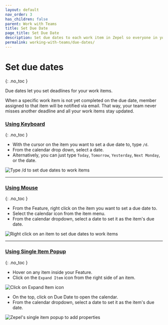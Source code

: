 ```yaml
---
layout: default
nav_order: 3
has_children: false
parent: Work with Teams
title: Set Due Date
page_title: Set Due Date
description: Set due dates to each work item in Zepel so everyone in your team meets the deadline.
permalink: working-with-teams/due-dates/
---
```

# Set due dates
{: .no_toc }

Due dates let you set deadlines for your work items. 

When a specific work item is not yet completed on the due date, member assigned to that item will be notified via email. That way, your team never misses another deadline and all your work items stay updated.

### <u>Using Keyboard</u>
{: .no_toc }
- With the cursor on the item you want to set a due date to, type ```/d```.
- From the calendar drop down, select a date.
- Alternatively, you can just type ```Today```, ```Tomorrow```, ```Yesterday```, ```Next Monday```, or the date.

![Type /d to set due dates to work items](/guide/assets/uploads/zepel-due-date-with-keyboard.gif "Set Due Date using Keyboard")

---

### <u>Using Mouse</u>
{: .no_toc }
- From the Feature, right click on the item you want to set a due date to.
- Select the calendar icon from the item menu.
- From the calendar dropdown, select a date to set it as the item's due date.

![Right click on an item to set due dates to work items](/guide/assets/uploads/zepel-due-date-with-mouse.gif "Set Due Date using Mouse")

---

### <u>Using Single Item Popup</u>
{: .no_toc }
- Hover on any item inside your Feature. 
- Click on the ```Expand Item``` icon from the right side of an item.

![Click on Expand Item icon](/guide/assets/uploads/expand-item.png "Expand Item Icon")

- On the top, click on Due Date to open the calendar.
- From the calendar dropdown, select a date to set it as the item's due date.

![Zepel's single item popup to add properties](/guide/assets/uploads/zepel-popup.png "Single Item Popup")

